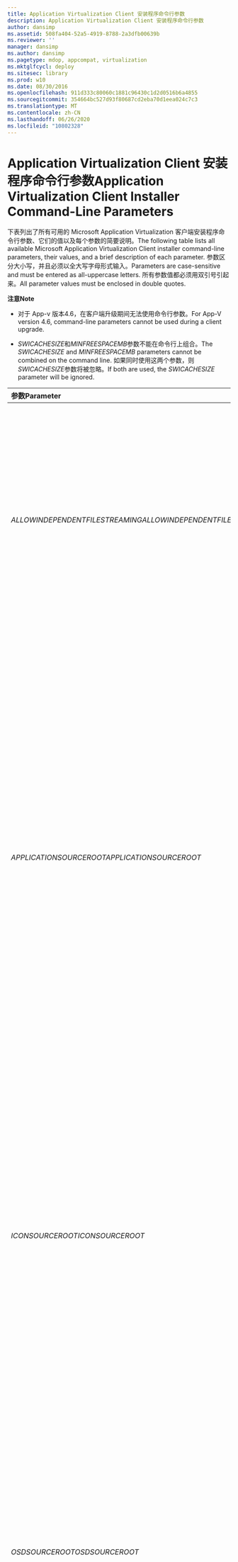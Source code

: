 ```yaml
---
title: Application Virtualization Client 安装程序命令行参数
description: Application Virtualization Client 安装程序命令行参数
author: dansimp
ms.assetid: 508fa404-52a5-4919-8788-2a3dfb00639b
ms.reviewer: ''
manager: dansimp
ms.author: dansimp
ms.pagetype: mdop, appcompat, virtualization
ms.mktglfcycl: deploy
ms.sitesec: library
ms.prod: w10
ms.date: 08/30/2016
ms.openlocfilehash: 911d333c80060c1881c96430c1d2d0516b6a4855
ms.sourcegitcommit: 354664bc527d93f80687cd2eba70d1eea024c7c3
ms.translationtype: MT
ms.contentlocale: zh-CN
ms.lasthandoff: 06/26/2020
ms.locfileid: "10802328"
---
```

# <span data-ttu-id="d3176-103">Application Virtualization Client 安装程序命令行参数</span><span class="sxs-lookup"><span data-stu-id="d3176-103">Application Virtualization Client Installer Command-Line Parameters</span></span>


<span data-ttu-id="d3176-104">下表列出了所有可用的 Microsoft Application Virtualization 客户端安装程序命令行参数、它们的值以及每个参数的简要说明。</span><span class="sxs-lookup"><span data-stu-id="d3176-104">The following table lists all available Microsoft Application Virtualization Client installer command-line parameters, their values, and a brief description of each parameter.</span></span> <span data-ttu-id="d3176-105">参数区分大小写，并且必须以全大写字母形式输入。</span><span class="sxs-lookup"><span data-stu-id="d3176-105">Parameters are case-sensitive and must be entered as all-uppercase letters.</span></span> <span data-ttu-id="d3176-106">所有参数值都必须用双引号引起来。</span><span class="sxs-lookup"><span data-stu-id="d3176-106">All parameter values must be enclosed in double quotes.</span></span>

**<span data-ttu-id="d3176-107">注意</span><span class="sxs-lookup"><span data-stu-id="d3176-107">Note</span></span>**  
-   <span data-ttu-id="d3176-108">对于 App-v 版本4.6，在客户端升级期间无法使用命令行参数。</span><span class="sxs-lookup"><span data-stu-id="d3176-108">For App-V version 4.6, command-line parameters cannot be used during a client upgrade.</span></span>

-   <span data-ttu-id="d3176-109">*SWICACHESIZE*和*MINFREESPACEMB*参数不能在命令行上组合。</span><span class="sxs-lookup"><span data-stu-id="d3176-109">The *SWICACHESIZE* and *MINFREESPACEMB* parameters cannot be combined on the command line.</span></span> <span data-ttu-id="d3176-110">如果同时使用这两个参数，则*SWICACHESIZE*参数将被忽略。</span><span class="sxs-lookup"><span data-stu-id="d3176-110">If both are used, the *SWICACHESIZE* parameter will be ignored.</span></span>



<table>
<colgroup>
<col width="33%" />
<col width="33%" />
<col width="33%" />
</colgroup>
<thead>
<tr class="header">
<th align="left"><span data-ttu-id="d3176-111">参数</span><span class="sxs-lookup"><span data-stu-id="d3176-111">Parameter</span></span></th>
<th align="left"><span data-ttu-id="d3176-112">值</span><span class="sxs-lookup"><span data-stu-id="d3176-112">Values</span></span></th>
<th align="left"><span data-ttu-id="d3176-113">描述</span><span class="sxs-lookup"><span data-stu-id="d3176-113">Description</span></span></th>
</tr>
</thead>
<tbody>
<tr class="odd">
<td align="left"><p><em><span data-ttu-id="d3176-114">ALLOWINDEPENDENTFILESTREAMING</span><span class="sxs-lookup"><span data-stu-id="d3176-114">ALLOWINDEPENDENTFILESTREAMING</span></span></em></p></td>
<td align="left"><p><span data-ttu-id="d3176-115">TRUE</span><span class="sxs-lookup"><span data-stu-id="d3176-115">TRUE</span></span></p>
<p><span data-ttu-id="d3176-116">FALSE</span><span class="sxs-lookup"><span data-stu-id="d3176-116">FALSE</span></span></p></td>
<td align="left"><p><span data-ttu-id="d3176-117">指示是否将启用来自文件的流，无论客户端是否已配置了 <em> APPLICATIONSOURCEROOT </em> 参数。</span><span class="sxs-lookup"><span data-stu-id="d3176-117">Indicates whether streaming from file will be enabled regardless of how the client has been configured with the <em>APPLICATIONSOURCEROOT</em> parameter.</span></span> <span data-ttu-id="d3176-118">如果设置为 FALSE，则传输将不会启用来自文件的流处理，即使 OSD HREF 或 <em> APPLICATIONSOURCEROOT </em> 参数包含文件路径也是如此。</span><span class="sxs-lookup"><span data-stu-id="d3176-118">If set to FALSE, the transport will not enable streaming from files even if the OSD HREF or the <em>APPLICATIONSOURCEROOT</em> parameter contains a file path.</span></span></p>
<p><span data-ttu-id="d3176-119">可能值：</span><span class="sxs-lookup"><span data-stu-id="d3176-119">Possible values:</span></span></p>
<ul>
<li><p><span data-ttu-id="d3176-120">TRUE —手动部署的应用程序可能从磁盘加载。</span><span class="sxs-lookup"><span data-stu-id="d3176-120">TRUE—Manually deployed application may be loaded from disk.</span></span></p></li>
<li><p><span data-ttu-id="d3176-121">FALSE-所有应用程序都必须来自源流式服务器。</span><span class="sxs-lookup"><span data-stu-id="d3176-121">FALSE—All applications must come from source streaming server.</span></span></p></li>
</ul></td>
</tr>
<tr class="even">
<td align="left"><p><em><span data-ttu-id="d3176-122">APPLICATIONSOURCEROOT</span><span class="sxs-lookup"><span data-stu-id="d3176-122">APPLICATIONSOURCEROOT</span></span></em></p></td>
<td align="left"><p><span data-ttu-id="d3176-123">RTSP:// <em> URL </em> （用于动态包传递）</span><span class="sxs-lookup"><span data-stu-id="d3176-123">RTSP:// <em>URL</em> (for dynamic package delivery)</span></span></p>
<p><span data-ttu-id="d3176-124">File:// <em> URL </em> 或 <em> UNC </em> （用于从文件包传递进行加载）</span><span class="sxs-lookup"><span data-stu-id="d3176-124">File:// <em>URL</em> or <em>UNC</em> (for load from file package delivery)</span></span></p></td>
<td align="left"><p><span data-ttu-id="d3176-125">若要启用管理员或电子软件分发系统以确保在符合拓扑管理方案的情况下执行应用程序加载，允许覆盖应用程序 HREF 元素（源位置）的 OSD 基本代码。</span><span class="sxs-lookup"><span data-stu-id="d3176-125">To enable an administrator or an electronic software distribution system to ensure that application loading is performed in compliance with the topology management scheme, allows an override of the OSD CODEBASE for the application HREF element (the source location).</span></span> <span data-ttu-id="d3176-126">如果值为 "" （默认值），则使用现有的 OSD 文件设置。</span><span class="sxs-lookup"><span data-stu-id="d3176-126">If the value is “”, which is the default value, the existing OSD file settings are used.</span></span></p>
<p><span data-ttu-id="d3176-127">URL 有多个部分：</span><span class="sxs-lookup"><span data-stu-id="d3176-127">A URL has several parts:</span></span></p>
<p><span data-ttu-id="d3176-128">&lt;协议 &gt; // &lt; 服务器 &gt; ： &lt; 端口 &gt; / &lt; 路径 &gt; / &lt; ？查询 &gt; &lt; #fragment&gt;</span><span class="sxs-lookup"><span data-stu-id="d3176-128">&lt;protocol&gt;://&lt;server&gt;:&lt;port&gt;/&lt;path&gt;/&lt;?query&gt;&lt;#fragment&gt;</span></span></p>
<p><span data-ttu-id="d3176-129">UNC 路径有三个部分：</span><span class="sxs-lookup"><span data-stu-id="d3176-129">A UNC path has three parts:</span></span></p>
<p><span data-ttu-id="d3176-130">&amp;lt; computername &gt; &amp; lt; 共享文件夹 &gt; &amp; lt; 资源&gt;</span><span class="sxs-lookup"><span data-stu-id="d3176-130">&amp;lt;computername&gt;&amp;lt;share folder&gt;&amp;lt;resource&gt;</span></span></p>
<p><span data-ttu-id="d3176-131">如果 <em> </em> 在客户端上指定了 APPLICATIONSOURCEROOT 参数，则客户端将从 OSD 文件将 URL 或 UNC 路径中断到其构成部分，并将 osd 分区替换为相应的 <em> APPLICATIONSOURCEROOT </em> 部分。</span><span class="sxs-lookup"><span data-stu-id="d3176-131">If the <em>APPLICATIONSOURCEROOT</em> parameter is specified on a client, the client will break the URL or UNC path from an OSD file into its constituent parts and replace the OSD sections with the corresponding <em>APPLICATIONSOURCEROOT</em> sections.</span></span></p>
<div class="alert">
<strong><span data-ttu-id="d3176-132">重要提示</span><span class="sxs-lookup"><span data-stu-id="d3176-132">Important</span></span></strong><br/><p><span data-ttu-id="d3176-133">在将 file://与 UNC 路径配合使用时，请确保使用正确的格式。</span><span class="sxs-lookup"><span data-stu-id="d3176-133">Be sure to use the correct format when using file:// with a UNC path.</span></span> <span data-ttu-id="d3176-134">正确的格式为 file:// &amp; lt; server &gt; &amp; lt; share &gt; 。</span><span class="sxs-lookup"><span data-stu-id="d3176-134">The correct format is file://&amp;lt;server&gt;&amp;lt;share&gt;.</span></span></p>
</div>
<div>

</div></td>
</tr>
<tr class="odd">
<td align="left"><p><em><span data-ttu-id="d3176-135">ICONSOURCEROOT</span><span class="sxs-lookup"><span data-stu-id="d3176-135">ICONSOURCEROOT</span></span></em></p></td>
<td align="left"><p><em><span data-ttu-id="d3176-136">UNC</span><span class="sxs-lookup"><span data-stu-id="d3176-136">UNC</span></span></em></p>
<p><span data-ttu-id="d3176-137">HTTP:// <em> url </em> 或 HTTPS:// <em> url</span><span class="sxs-lookup"><span data-stu-id="d3176-137">HTTP://<em>URL</em> or HTTPS://<em>URL</span></span></em></p></td>
<td align="left"><p><span data-ttu-id="d3176-138">允许管理员为发布期间的序列化应用程序包指定图标检索的源位置。</span><span class="sxs-lookup"><span data-stu-id="d3176-138">Enables an administrator to specify a source location for icon retrieval for a sequenced application package during publication.</span></span> <span data-ttu-id="d3176-139">图标源根目录支持 UNC 路径和 Url （HTTP 或 HTTPS）。</span><span class="sxs-lookup"><span data-stu-id="d3176-139">Icon source roots support UNC paths and URLs (HTTP or HTTPS).</span></span> <span data-ttu-id="d3176-140">如果值为 "" （默认值），则使用现有的 OSD 文件设置。</span><span class="sxs-lookup"><span data-stu-id="d3176-140">If the value is “”, which is the default value, the existing OSD file settings are used.</span></span></p>
<p><span data-ttu-id="d3176-141">URL 有多个部分：</span><span class="sxs-lookup"><span data-stu-id="d3176-141">A URL has several parts:</span></span></p>
<p><span data-ttu-id="d3176-142">&lt;协议 &gt; // &lt; 服务器 &gt; ： &lt; 端口 &gt; / &lt; 路径 &gt; / &lt; ？查询 &gt; &lt; #fragment&gt;</span><span class="sxs-lookup"><span data-stu-id="d3176-142">&lt;protocol&gt;://&lt;server&gt;:&lt;port&gt;/&lt;path&gt;/&lt;?query&gt;&lt;#fragment&gt;</span></span></p>
<p><span data-ttu-id="d3176-143">UNC 路径有三个部分：</span><span class="sxs-lookup"><span data-stu-id="d3176-143">A UNC path has three parts:</span></span></p>
<p><span data-ttu-id="d3176-144">&amp;lt; computername &gt; &amp; lt; 共享文件夹 &gt; &amp; lt; 资源&gt;</span><span class="sxs-lookup"><span data-stu-id="d3176-144">&amp;lt;computername&gt;&amp;lt;share folder&gt;&amp;lt;resource&gt;</span></span></p>
<div class="alert">
<strong><span data-ttu-id="d3176-145">重要提示</span><span class="sxs-lookup"><span data-stu-id="d3176-145">Important</span></span></strong><br/><p><span data-ttu-id="d3176-146">请确保使用 UNC 路径时使用正确的格式。</span><span class="sxs-lookup"><span data-stu-id="d3176-146">Be sure to use the correct format when using a UNC path.</span></span> <span data-ttu-id="d3176-147">可接受的格式为 &amp; lt; 服务器 &gt; &amp; lt; 共享 &gt; 或 &lt; 驱动器号 &gt; ： &amp; lt; 文件夹 &gt; 。</span><span class="sxs-lookup"><span data-stu-id="d3176-147">Acceptable formats are &amp;lt;server&gt;&amp;lt;share&gt; or &lt;drive letter&gt;:&amp;lt;folder&gt;.</span></span></p>
</div>
<div>

</div></td>
</tr>
<tr class="even">
<td align="left"><p><em><span data-ttu-id="d3176-148">OSDSOURCEROOT</span><span class="sxs-lookup"><span data-stu-id="d3176-148">OSDSOURCEROOT</span></span></em></p></td>
<td align="left"><p><em><span data-ttu-id="d3176-149">UNC</span><span class="sxs-lookup"><span data-stu-id="d3176-149">UNC</span></span></em></p>
<p><span data-ttu-id="d3176-150">HTTP:// <em> url </em> 或 HTTPS:// <em> url</span><span class="sxs-lookup"><span data-stu-id="d3176-150">HTTP://<em>URL</em> or HTTPS://<em>URL</span></span></em></p></td>
<td align="left"><p><span data-ttu-id="d3176-151">允许管理员为发布期间的应用程序包指定 OSD 文件检索的源位置。</span><span class="sxs-lookup"><span data-stu-id="d3176-151">Enables an administrator to specify a source location for OSD file retrieval for an application package during publication.</span></span> <span data-ttu-id="d3176-152">OSD 源根目录支持 UNC 路径和 Url （HTTP 或 HTTPS）。</span><span class="sxs-lookup"><span data-stu-id="d3176-152">OSD source roots support UNC paths and URLs (HTTP or HTTPS).</span></span> <span data-ttu-id="d3176-153">如果值为 "" （默认值），则使用现有的 OSD 文件设置。</span><span class="sxs-lookup"><span data-stu-id="d3176-153">If the value is “”, which is the default value, the existing OSD file settings are used.</span></span></p>
<p><span data-ttu-id="d3176-154">URL 有多个部分：</span><span class="sxs-lookup"><span data-stu-id="d3176-154">A URL has several parts:</span></span></p>
<p><span data-ttu-id="d3176-155">&lt;协议 &gt; // &lt; 服务器 &gt; ： &lt; 端口 &gt; / &lt; 路径 &gt; / &lt; ？查询 &gt; &lt; #fragment&gt;</span><span class="sxs-lookup"><span data-stu-id="d3176-155">&lt;protocol&gt;://&lt;server&gt;:&lt;port&gt;/&lt;path&gt;/&lt;?query&gt;&lt;#fragment&gt;</span></span></p>
<p><span data-ttu-id="d3176-156">UNC 路径有三个部分：</span><span class="sxs-lookup"><span data-stu-id="d3176-156">A UNC path has three parts:</span></span></p>
<p><span data-ttu-id="d3176-157">&amp;lt; computername &gt; &amp; lt; 共享文件夹 &gt; &amp; lt; 资源&gt;</span><span class="sxs-lookup"><span data-stu-id="d3176-157">&amp;lt;computername&gt;&amp;lt;share folder&gt;&amp;lt;resource&gt;</span></span></p>
<div class="alert">
<strong><span data-ttu-id="d3176-158">重要提示</span><span class="sxs-lookup"><span data-stu-id="d3176-158">Important</span></span></strong><br/><p><span data-ttu-id="d3176-159">请确保使用 UNC 路径时使用正确的格式。</span><span class="sxs-lookup"><span data-stu-id="d3176-159">Be sure to use the correct format when using a UNC path.</span></span> <span data-ttu-id="d3176-160">可接受的格式为 &amp; lt; 服务器 &gt; &amp; lt; 共享 &gt; 或 &lt; 驱动器号 &gt; ： &amp; lt; 文件夹 &gt; 。</span><span class="sxs-lookup"><span data-stu-id="d3176-160">Acceptable formats are &amp;lt;server&gt;&amp;lt;share&gt; or &lt;drive letter&gt;:&amp;lt;folder&gt;.</span></span></p>
</div>
<div>

</div></td>
</tr>
<tr class="odd">
<td align="left"><p><em><span data-ttu-id="d3176-161">AUTOLOADONLOGIN</span><span class="sxs-lookup"><span data-stu-id="d3176-161">AUTOLOADONLOGIN</span></span></em></p>
<p><em><span data-ttu-id="d3176-162">AUTOLOADONLAUNCH</span><span class="sxs-lookup"><span data-stu-id="d3176-162">AUTOLOADONLAUNCH</span></span></em></p>
<p><em><span data-ttu-id="d3176-163">AUTOLOADONREFRESH</span><span class="sxs-lookup"><span data-stu-id="d3176-163">AUTOLOADONREFRESH</span></span></em></p></td>
<td align="left"><p><span data-ttu-id="d3176-164">[0 | 1]</span><span class="sxs-lookup"><span data-stu-id="d3176-164">[0|1]</span></span></p></td>
<td align="left"><p><span data-ttu-id="d3176-165">定义启动应用程序自动加载的事件的 AutoLoad 触发器。</span><span class="sxs-lookup"><span data-stu-id="d3176-165">The AutoLoad triggers that define the events that initiate auto-loading of applications.</span></span> <span data-ttu-id="d3176-166">AutoLoad 隐式使用后台流，使应用程序能够完全加载到缓存中。</span><span class="sxs-lookup"><span data-stu-id="d3176-166">AutoLoad implicitly uses background streaming to enable the application to be fully loaded into cache.</span></span></p>
<p><span data-ttu-id="d3176-167">主功能块将尽快加载。</span><span class="sxs-lookup"><span data-stu-id="d3176-167">The primary feature block will be loaded as quickly as possible.</span></span> <span data-ttu-id="d3176-168">将在后台加载剩余功能块以启用前台操作，例如用户与应用程序交互，以获得优先级并提供最佳性能。</span><span class="sxs-lookup"><span data-stu-id="d3176-168">Remaining feature blocks will be loaded in the background to enable foreground operations, such as user interaction with applications, to take priority and provide optimal performance.</span></span></p>
<div class="alert">
<strong><span data-ttu-id="d3176-169">注意</span><span class="sxs-lookup"><span data-stu-id="d3176-169">Note</span></span></strong><br/><p><span data-ttu-id="d3176-170"><em>AUTOLOADTARGET </em> 参数确定自动加载的应用程序。</span><span class="sxs-lookup"><span data-stu-id="d3176-170">The <em>AUTOLOADTARGET</em> parameter determines which applications are auto-loaded.</span></span> <span data-ttu-id="d3176-171">默认情况下，已使用的程序包将自动加载，除非 <em> </em> 已设置 AUTOLOADTARGET。</span><span class="sxs-lookup"><span data-stu-id="d3176-171">By default, packages that have been used are auto-loaded unless <em>AUTOLOADTARGET</em> is set.</span></span></p>
</div>
<div>

</div>
<p><span data-ttu-id="d3176-172">每个参数都影响加载行为，如下所示：</span><span class="sxs-lookup"><span data-stu-id="d3176-172">Each parameter affects loading behavior as follows:</span></span></p>
<ul>
<li><p><em><span data-ttu-id="d3176-173">AUTOLOADONLOGIN </em> -用户登录时开始加载。</span><span class="sxs-lookup"><span data-stu-id="d3176-173">AUTOLOADONLOGIN</em>—Loading starts when the user logs in.</span></span></p></li>
<li><p><em><span data-ttu-id="d3176-174">AUTOLOADONLAUNCH </em> -用户启动应用程序时开始加载。</span><span class="sxs-lookup"><span data-stu-id="d3176-174">AUTOLOADONLAUNCH</em>—Loading starts when the user starts an application.</span></span></p></li>
<li><p><em><span data-ttu-id="d3176-175">AUTOLOADONREFRESH </em> -在进行发布刷新时开始加载。</span><span class="sxs-lookup"><span data-stu-id="d3176-175">AUTOLOADONREFRESH</em>—Loading starts when a publishing refresh occurs.</span></span></p></li>
</ul>
<p><span data-ttu-id="d3176-176">这三个值可以组合。</span><span class="sxs-lookup"><span data-stu-id="d3176-176">The three values can be combined.</span></span> <span data-ttu-id="d3176-177">在以下示例中，在用户登录时和发布刷新发生时均启用 AutoLoad 触发器：</span><span class="sxs-lookup"><span data-stu-id="d3176-177">In the following example, AutoLoad triggers are enabled both at user login and when publishing refresh occurs:</span></span></p>
<p><em><span data-ttu-id="d3176-178">AUTOLOADONLOGIN AUTOLOADONREFRESH</span><span class="sxs-lookup"><span data-stu-id="d3176-178">AUTOLOADONLOGIN AUTOLOADONREFRESH</span></span></em></p>
<div class="alert">
<strong><span data-ttu-id="d3176-179">注意</span><span class="sxs-lookup"><span data-stu-id="d3176-179">Note</span></span></strong><br/><p><span data-ttu-id="d3176-180">如果在首次安装时使用这些值配置客户端，则在下次用户注销并重新登录之前，不会触发 Autoload。</span><span class="sxs-lookup"><span data-stu-id="d3176-180">If the client is configured with these values at first install, Autoload will not be triggered until the next time the user logs off and logs back on.</span></span></p>
</div>
<div>

</div></td>
</tr>
<tr class="even">
<td align="left"><p><em><span data-ttu-id="d3176-181">AUTOLOADTARGET</span><span class="sxs-lookup"><span data-stu-id="d3176-181">AUTOLOADTARGET</span></span></em></p></td>
<td align="left"><p><span data-ttu-id="d3176-182">尚</span><span class="sxs-lookup"><span data-stu-id="d3176-182">NONE</span></span></p>
<p><span data-ttu-id="d3176-183">所有</span><span class="sxs-lookup"><span data-stu-id="d3176-183">ALL</span></span></p>
<p><span data-ttu-id="d3176-184">PREVUSED</span><span class="sxs-lookup"><span data-stu-id="d3176-184">PREVUSED</span></span></p></td>
<td align="left"><p><span data-ttu-id="d3176-185">指示在任何给定的 AutoLoad 触发器出现时将自动加载的内容。</span><span class="sxs-lookup"><span data-stu-id="d3176-185">Indicates what will be auto-loaded when any given AutoLoad triggers occur.</span></span></p>
<p><span data-ttu-id="d3176-186">可能值：</span><span class="sxs-lookup"><span data-stu-id="d3176-186">Possible values:</span></span></p>
<ul>
<li><p><span data-ttu-id="d3176-187">无-不自动加载，无论可能设置哪些触发器。</span><span class="sxs-lookup"><span data-stu-id="d3176-187">NONE—No auto-loading, regardless of what triggers might be set.</span></span></p></li>
<li><p><span data-ttu-id="d3176-188">所有-如果启用了任何 AutoLoad 触发器，则会自动加载所有程序包，无论它们是否已启动。</span><span class="sxs-lookup"><span data-stu-id="d3176-188">ALL—If any AutoLoad trigger is enabled, all packages are automatically loaded, whether or not they have ever been launched.</span></span></p>
<div class="alert">
<strong><span data-ttu-id="d3176-189">注意</span><span class="sxs-lookup"><span data-stu-id="d3176-189">Note</span></span></strong><br/><p><span data-ttu-id="d3176-190">通过使用 SFTMIME <strong> 添加程序包 </strong> 和 <strong> 配置程序包命令，为单个程序包配置此设置 </strong> 。</span><span class="sxs-lookup"><span data-stu-id="d3176-190">This setting is configured for individual packages by using the SFTMIME <strong>ADD PACKAGE</strong> and <strong>CONFIGURE PACKAGE</strong> commands.</span></span> <span data-ttu-id="d3176-191">有关这些命令的详细信息，请参阅 <a href="sftmime--command-reference.md" data-raw-source="[SFTMIME Command Reference](sftmime--command-reference.md)"> SFTMIME 命令参考 </a> 。</span><span class="sxs-lookup"><span data-stu-id="d3176-191">For more information about these commands, see <a href="sftmime--command-reference.md" data-raw-source="[SFTMIME Command Reference](sftmime--command-reference.md)">SFTMIME Command Reference</a>.</span></span></p>
</div>
<div>

</div></li>
<li><p><span data-ttu-id="d3176-192">PREVUSED-如果启用了任何 AutoLoad 触发器，则仅加载以前使用过程序包中至少一个应用程序（即启动或 precached）的程序包。</span><span class="sxs-lookup"><span data-stu-id="d3176-192">PREVUSED—If any AutoLoad trigger is enabled, load only the packages where at least one application in the package has been previously used (that is, launched or precached).</span></span></p></li>
</ul>
<div class="alert">
<strong><span data-ttu-id="d3176-193">注意</span><span class="sxs-lookup"><span data-stu-id="d3176-193">Note</span></span></strong><br/><p><span data-ttu-id="d3176-194">当安装 app-v 客户端以使用只读缓存（例如，作为 VDI 服务器实现）时，必须将 <em> AUTOLOADTARGET </em> 参数设置为 NONE，以防止客户端尝试更新只读缓存中的应用程序。</span><span class="sxs-lookup"><span data-stu-id="d3176-194">When you install the App-V client to use a read-only cache, (for example, as a VDI server implementation), you must set the <em>AUTOLOADTARGET</em> parameter to NONE to prevent the client from trying to update applications in the read-only cache.</span></span></p>
</div>
<div>

</div></td>
</tr>
<tr class="odd">
<td align="left"><p><em><span data-ttu-id="d3176-195">DOTIMEOUTMINUTES</span><span class="sxs-lookup"><span data-stu-id="d3176-195">DOTIMEOUTMINUTES</span></span></em></p></td>
<td align="left"><p><span data-ttu-id="d3176-196">29600（默认值）</span><span class="sxs-lookup"><span data-stu-id="d3176-196">29600 (default)</span></span></p>
<p><span data-ttu-id="d3176-197">1–1439998560分钟数（范围）</span><span class="sxs-lookup"><span data-stu-id="d3176-197">1–1439998560 minutes (range)</span></span></p></td>
<td align="left"><p><span data-ttu-id="d3176-198">指示在断开连接的操作中可以使用的应用程序的分钟数。</span><span class="sxs-lookup"><span data-stu-id="d3176-198">Indicates how many minutes an application may be used in disconnected operation.</span></span></p></td>
</tr>
<tr class="even">
<td align="left"><p><em><span data-ttu-id="d3176-199">INSTALLDIR</span><span class="sxs-lookup"><span data-stu-id="d3176-199">INSTALLDIR</span></span></em></p></td>
<td align="left"><p><span data-ttu-id="d3176-200">&lt;路径名&gt;</span><span class="sxs-lookup"><span data-stu-id="d3176-200">&lt;pathname&gt;</span></span></p></td>
<td align="left"><p><span data-ttu-id="d3176-201">指定 App-v 客户端的安装目录。</span><span class="sxs-lookup"><span data-stu-id="d3176-201">Specifies the installation directory of the App-V Client.</span></span></p>
<p><span data-ttu-id="d3176-202">示例： INSTALLDIR = &quot; C:\Program Files\Microsoft Application Virtualization 客户端&quot;</span><span class="sxs-lookup"><span data-stu-id="d3176-202">Example: INSTALLDIR=&quot;C:\Program Files\Microsoft Application Virtualization Client&quot;</span></span></p></td>
</tr>
<tr class="odd">
<td align="left"><p><em><span data-ttu-id="d3176-203">OPTIN</span><span class="sxs-lookup"><span data-stu-id="d3176-203">OPTIN</span></span></em></p></td>
<td align="left"><p><span data-ttu-id="d3176-204">真实</span><span class="sxs-lookup"><span data-stu-id="d3176-204">“TRUE”</span></span></p>
<p><span data-ttu-id="d3176-205">“”</span><span class="sxs-lookup"><span data-stu-id="d3176-205">“”</span></span></p></td>
<td align="left"><p><span data-ttu-id="d3176-206">Microsoft Application Virtualization 客户端组件将可通过 Microsoft 更新进行升级，可供公众使用更新。</span><span class="sxs-lookup"><span data-stu-id="d3176-206">Microsoft Application Virtualization Client components will be upgradable through Microsoft Update when updates are made available to the general public.</span></span> <span data-ttu-id="d3176-207">在 Windows 操作系统上安装的 Microsoft Update 代理要求用户明确选择使用该服务。</span><span class="sxs-lookup"><span data-stu-id="d3176-207">The Microsoft Update Agent installed on Windows operating systems requires a user to explicitly opt-in to use the service.</span></span> <span data-ttu-id="d3176-208">对于设备上的所有应用程序，此选择性加入只需一次。</span><span class="sxs-lookup"><span data-stu-id="d3176-208">This opt-in is required only one time for all applications on the device.</span></span> <span data-ttu-id="d3176-209">如果你已选择加入 Microsoft 更新，则设备上的 Microsoft Application Virtualization 组件将自动利用该服务。</span><span class="sxs-lookup"><span data-stu-id="d3176-209">If you have already opted into Microsoft Update, the Microsoft Application Virtualization components on the device will automatically take advantage of the service.</span></span></p>
<p><span data-ttu-id="d3176-210">对于命令行安装，默认情况下使用 "Microsoft Update" 默认选择退出（除非以前的应用程序已启用要选择加入的设备），因为需要手动选择 "Microsoft Update"。</span><span class="sxs-lookup"><span data-stu-id="d3176-210">For command-line installation, use of Microsoft Update is by default opt-out (unless a previous application already enabled the device to be opted in) due to the requirement for manually opting into Microsoft Update.</span></span> <span data-ttu-id="d3176-211">因此，在命令行安装中，选择 "加入" 必须是显式的。</span><span class="sxs-lookup"><span data-stu-id="d3176-211">Therefore, opting in must be explicit for command-line installations.</span></span> <span data-ttu-id="d3176-212">将命令行参数 OPTIN 设置 <em> </em> 为 TRUE 会强制设置 Microsoft 更新选择加入。</span><span class="sxs-lookup"><span data-stu-id="d3176-212">Setting the command-line parameter <em>OPTIN</em> to TRUE forces the Microsoft Update opt-in to be set.</span></span></p></td>
</tr>
<tr class="even">
<td align="left"><p><em><span data-ttu-id="d3176-213">REQUIREAUTHORIZATIONIFCACHED</span><span class="sxs-lookup"><span data-stu-id="d3176-213">REQUIREAUTHORIZATIONIFCACHED</span></span></em></p></td>
<td align="left"><p><span data-ttu-id="d3176-214">TRUE</span><span class="sxs-lookup"><span data-stu-id="d3176-214">TRUE</span></span></p>
<p><span data-ttu-id="d3176-215">FALSE</span><span class="sxs-lookup"><span data-stu-id="d3176-215">FALSE</span></span></p></td>
<td align="left"><p><span data-ttu-id="d3176-216">指示是否始终需要授权，无论是否需要授权应用程序是否已在缓存中。</span><span class="sxs-lookup"><span data-stu-id="d3176-216">Indicates whether authorization is always required, whether or not an application is already in cache.</span></span></p>
<p><span data-ttu-id="d3176-217">可能值：</span><span class="sxs-lookup"><span data-stu-id="d3176-217">Possible values:</span></span></p>
<ul>
<li><p><span data-ttu-id="d3176-218">TRUE-应用程序始终必须在启动时获得授权。</span><span class="sxs-lookup"><span data-stu-id="d3176-218">TRUE—Application always must be authorized at startup.</span></span> <span data-ttu-id="d3176-219">对于 RTSP 流处理应用程序，将向服务器发送用户授权令牌以进行授权。</span><span class="sxs-lookup"><span data-stu-id="d3176-219">For RTSP streamed applications, the user authorization token is sent to the server for authorization.</span></span> <span data-ttu-id="d3176-220">对于基于文件的应用程序，文件 Acl 决定用户是否可以访问应用程序。</span><span class="sxs-lookup"><span data-stu-id="d3176-220">For file-based applications, file ACLs dictate whether a user may access the application.</span></span></p></li>
<li><p><span data-ttu-id="d3176-221">FALSE —始终尝试连接到服务器。</span><span class="sxs-lookup"><span data-stu-id="d3176-221">FALSE—Always try to connect to the server.</span></span> <span data-ttu-id="d3176-222">如果无法建立与服务器的连接，客户端仍允许用户启动以前加载到缓存中的应用程序。</span><span class="sxs-lookup"><span data-stu-id="d3176-222">If a connection to the server cannot be established, the client still allows the user to launch an application that has previously been loaded into cache.</span></span></p></li>
</ul></td>
</tr>
<tr class="odd">
<td align="left"><p><em><span data-ttu-id="d3176-223">SWICACHESIZE</span><span class="sxs-lookup"><span data-stu-id="d3176-223">SWICACHESIZE</span></span></em></p></td>
<td align="left"><p><span data-ttu-id="d3176-224">缓存大小（以 MB 为单位）</span><span class="sxs-lookup"><span data-stu-id="d3176-224">Cache size in MB</span></span></p></td>
<td align="left"><p><span data-ttu-id="d3176-225">指定客户端缓存的大小（以 mb 为单位）。</span><span class="sxs-lookup"><span data-stu-id="d3176-225">Specifies the size in megabytes of the client cache.</span></span> <span data-ttu-id="d3176-226">默认大小为 4096 MB，最大大小为 1048576 MB （1 TB）。</span><span class="sxs-lookup"><span data-stu-id="d3176-226">The default size is 4096 MB, and the maximum size is 1,048,576 MB (1 TB).</span></span> <span data-ttu-id="d3176-227">系统会在安装时检查可用空间，但不保留空间。</span><span class="sxs-lookup"><span data-stu-id="d3176-227">The system checks for the available space at installation time, but the space is not reserved.</span></span></p>
<p><span data-ttu-id="d3176-228">示例： <strong> SWICACHESIZE = &quot; 1024&quot;</span><span class="sxs-lookup"><span data-stu-id="d3176-228">Example: <strong>SWICACHESIZE=&quot;1024&quot;</span></span></strong></p></td>
</tr>
<tr class="even">
<td align="left"><p><em><span data-ttu-id="d3176-229">SWIPUBSVRDISPLAY</span><span class="sxs-lookup"><span data-stu-id="d3176-229">SWIPUBSVRDISPLAY</span></span></em></p></td>
<td align="left"><p><span data-ttu-id="d3176-230">显示名称</span><span class="sxs-lookup"><span data-stu-id="d3176-230">Display name</span></span></p></td>
<td align="left"><p><span data-ttu-id="d3176-231">指定发布服务器的显示名称;<em>使用 SWIPUBSVRHOST 时需要 </em> 。</span><span class="sxs-lookup"><span data-stu-id="d3176-231">Specifies the displayed name of the publishing server; required when <em>SWIPUBSVRHOST</em> is used.</span></span></p>
<p><span data-ttu-id="d3176-232">示例： <strong> SWIPUBSVRDISPLAY = &quot; 生产环境&quot;</span><span class="sxs-lookup"><span data-stu-id="d3176-232">Example: <strong>SWIPUBSVRDISPLAY=&quot;PRODUCTION ENVIRONMENT&quot;</span></span></strong></p></td>
</tr>
<tr class="odd">
<td align="left"><p><em><span data-ttu-id="d3176-233">SWIPUBSVRTYPE</span><span class="sxs-lookup"><span data-stu-id="d3176-233">SWIPUBSVRTYPE</span></span></em></p></td>
<td align="left"><p><span data-ttu-id="d3176-234">[HTTP |RTSP</span><span class="sxs-lookup"><span data-stu-id="d3176-234">[HTTP|RTSP]</span></span></p></td>
<td align="left"><p><span data-ttu-id="d3176-235">指定发布服务器类型。</span><span class="sxs-lookup"><span data-stu-id="d3176-235">Specifies the publishing server type.</span></span> <span data-ttu-id="d3176-236">默认服务器类型是 Application Virtualization 服务器。</span><span class="sxs-lookup"><span data-stu-id="d3176-236">The default server type is Application Virtualization Server.</span></span> <span data-ttu-id="d3176-237"><strong>/Secure </strong> 开关不区分大小写。</span><span class="sxs-lookup"><span data-stu-id="d3176-237">The <strong>/secure</strong> switch is not case sensitive.</span></span></p>
<ul>
<li><p><span data-ttu-id="d3176-238">HTTP-标准 HTTP 服务器</span><span class="sxs-lookup"><span data-stu-id="d3176-238">HTTP—Standard HTTP Server</span></span></p></li>
<li><p><span data-ttu-id="d3176-239">HTTP <strong> /secure </strong> -增强的安全 HTTP 服务器</span><span class="sxs-lookup"><span data-stu-id="d3176-239">HTTP <strong>/secure</strong>—Enhanced Security HTTP Server</span></span></p></li>
<li><p><span data-ttu-id="d3176-240">RTSP-应用程序虚拟化服务器</span><span class="sxs-lookup"><span data-stu-id="d3176-240">RTSP—Application Virtualization Server</span></span></p></li>
<li><p><span data-ttu-id="d3176-241">RTSP <strong> /secure </strong> -增强的安全应用程序虚拟化服务器</span><span class="sxs-lookup"><span data-stu-id="d3176-241">RTSP <strong>/secure</strong>—Enhanced Security Application Virtualization Server</span></span></p></li>
</ul>
<p><span data-ttu-id="d3176-242">示例： <strong> SWIPUBSVRTYPE = &quot; HTTP/secure&quot;</span><span class="sxs-lookup"><span data-stu-id="d3176-242">Example: <strong>SWIPUBSVRTYPE=&quot;HTTP /secure&quot;</span></span></strong></p></td>
</tr>
<tr class="even">
<td align="left"><p><em><span data-ttu-id="d3176-243">SWIPUBSVRHOST</span><span class="sxs-lookup"><span data-stu-id="d3176-243">SWIPUBSVRHOST</span></span></em></p></td>
<td align="left"><p><span data-ttu-id="d3176-244">IP 地址 | 主机名</span><span class="sxs-lookup"><span data-stu-id="d3176-244">IP address|host name</span></span></p></td>
<td align="left"><p><span data-ttu-id="d3176-245">指定应用程序虚拟化服务器的 IP 地址或解析为服务器的服务器的主机名&#39;s IP 地址;<em>使用 SWIPUBSVRDISPLAY 时需要 </em> 。</span><span class="sxs-lookup"><span data-stu-id="d3176-245">Specifies either the IP address of the Application Virtualization Server or a host name of the server that resolves into the server&#39;s IP address; required when <em>SWIPUBSVRDISPLAY</em> is used.</span></span></p>
<p><span data-ttu-id="d3176-246">示例： <strong> SWIPUBSVRHOST = &quot; SERVER01&quot;</span><span class="sxs-lookup"><span data-stu-id="d3176-246">Example: <strong>SWIPUBSVRHOST=&quot;SERVER01&quot;</span></span></strong></p></td>
</tr>
<tr class="odd">
<td align="left"><p><em><span data-ttu-id="d3176-247">SWIPUBSVRPORT</span><span class="sxs-lookup"><span data-stu-id="d3176-247">SWIPUBSVRPORT</span></span></em></p></td>
<td align="left"><p><span data-ttu-id="d3176-248">端口号</span><span class="sxs-lookup"><span data-stu-id="d3176-248">Port number</span></span></p></td>
<td align="left"><p><span data-ttu-id="d3176-249">指定此应用程序虚拟化服务器用于侦听来自客户端的请求的逻辑端口（default = 554）。</span><span class="sxs-lookup"><span data-stu-id="d3176-249">Specifies the logical port that is used by this Application Virtualization Server to listen for requests from the client (default = 554).</span></span></p>
<ul>
<li><p><span data-ttu-id="d3176-250">标准 HTTP 服务器-默认 = 80。</span><span class="sxs-lookup"><span data-stu-id="d3176-250">Standard HTTP server—Default = 80.</span></span></p></li>
<li><p><span data-ttu-id="d3176-251">增强的安全 HTTP 服务器-默认 = 443。</span><span class="sxs-lookup"><span data-stu-id="d3176-251">Enhanced Security HTTP Server—Default = 443.</span></span></p></li>
<li><p><span data-ttu-id="d3176-252">应用程序虚拟化服务器-默认 = 554。</span><span class="sxs-lookup"><span data-stu-id="d3176-252">Application Virtualization Server—Default = 554.</span></span></p></li>
<li><p><span data-ttu-id="d3176-253">增强的安全应用程序虚拟化服务器-默认 = 322。</span><span class="sxs-lookup"><span data-stu-id="d3176-253">Enhanced Security Application Virtualization Server—Default = 322.</span></span></p></li>
</ul>
<p><span data-ttu-id="d3176-254">示例： <strong> SWIPUBSVRPORT = &quot; 443&quot;</span><span class="sxs-lookup"><span data-stu-id="d3176-254">Example: <strong>SWIPUBSVRPORT=&quot;443&quot;</span></span></strong></p></td>
</tr>
<tr class="even">
<td align="left"><p><em><span data-ttu-id="d3176-255">SWIPUBSVRPATH</span><span class="sxs-lookup"><span data-stu-id="d3176-255">SWIPUBSVRPATH</span></span></em></p></td>
<td align="left"><p><span data-ttu-id="d3176-256">路径名称</span><span class="sxs-lookup"><span data-stu-id="d3176-256">Path name</span></span></p></td>
<td align="left"><p><span data-ttu-id="d3176-257">指定文件的发布服务器上定义文件类型关联（default =/）的位置;当 <em> SWIPUBSVRTYPE </em> 参数值为 HTTP 时是必需的。</span><span class="sxs-lookup"><span data-stu-id="d3176-257">Specifies the location on the publishing server of the file that defines file type associations (default = /); required when the <em>SWIPUBSVRTYPE</em> parameter value is HTTP.</span></span></p>
<p><span data-ttu-id="d3176-258">示例： <strong> SWIPUBSVRPATH = &quot; /AppVirt/appsntypes.xml&quot;</span><span class="sxs-lookup"><span data-stu-id="d3176-258">Example: <strong>SWIPUBSVRPATH=&quot;/AppVirt/appsntypes.xml&quot;</span></span></strong></p></td>
</tr>
<tr class="odd">
<td align="left"><p><em><span data-ttu-id="d3176-259">SWIPUBSVRREFRESH</span><span class="sxs-lookup"><span data-stu-id="d3176-259">SWIPUBSVRREFRESH</span></span></em></p></td>
<td align="left"><p><span data-ttu-id="d3176-260">[打开 |之外</span><span class="sxs-lookup"><span data-stu-id="d3176-260">[ON|OFF]</span></span></p></td>
<td align="left"><p><span data-ttu-id="d3176-261">指定当用户登录到客户端时，客户端是否自动查询文件类型关联和应用程序的发布服务器（default = ON）。</span><span class="sxs-lookup"><span data-stu-id="d3176-261">Specifies whether the client automatically queries the publishing server for file type associations and applications when a user logs in to the client (default = ON).</span></span></p>
<p><span data-ttu-id="d3176-262">示例： <strong> SWIPUBSVRREFRESH = &quot; off&quot;</span><span class="sxs-lookup"><span data-stu-id="d3176-262">Example: <strong>SWIPUBSVRREFRESH=&quot;off&quot;</span></span></strong></p></td>
</tr>
<tr class="even">
<td align="left"><p><em><span data-ttu-id="d3176-263">SWIGLOBALDATA</span><span class="sxs-lookup"><span data-stu-id="d3176-263">SWIGLOBALDATA</span></span></em></p></td>
<td align="left"><p><span data-ttu-id="d3176-264">全局数据目录</span><span class="sxs-lookup"><span data-stu-id="d3176-264">Global data directory</span></span></p></td>
<td align="left"><p><span data-ttu-id="d3176-265">指定将存储不特定于特定用户的数据的目录（默认值 = C:\Documents 和 Settings\All Users\Documents）。</span><span class="sxs-lookup"><span data-stu-id="d3176-265">Specifies the directory where data will be stored that is not specific to particular users (default = C:\Documents and Settings\All Users\Documents).</span></span></p>
<p><span data-ttu-id="d3176-266">示例： <strong> SWIGLOBALDATA = &quot; D:\Microsoft Application Virtualization Client\Global&quot;</span><span class="sxs-lookup"><span data-stu-id="d3176-266">Example: <strong>SWIGLOBALDATA=&quot;D:\Microsoft Application Virtualization Client\Global&quot;</span></span></strong></p></td>
</tr>
<tr class="odd">
<td align="left"><p><em><span data-ttu-id="d3176-267">SWIUSERDATA</span><span class="sxs-lookup"><span data-stu-id="d3176-267">SWIUSERDATA</span></span></em></p></td>
<td align="left"><p><span data-ttu-id="d3176-268">用户数据目录</span><span class="sxs-lookup"><span data-stu-id="d3176-268">User data directory</span></span></p></td>
<td align="left"><p><span data-ttu-id="d3176-269">指定将存储特定于特定用户的数据的目录（默认值 =% APPDATA%）。</span><span class="sxs-lookup"><span data-stu-id="d3176-269">Specifies the directory where data will be stored that is specific to particular users (default = %APPDATA%).</span></span></p>
<p><span data-ttu-id="d3176-270">示例： <strong> SWIUSERDATA = &quot; H:\Windows\Microsoft Application Virtualization 客户端&quot;</span><span class="sxs-lookup"><span data-stu-id="d3176-270">Example: <strong>SWIUSERDATA=&quot;H:\Windows\Microsoft Application Virtualization Client&quot;</span></span></strong></p></td>
</tr>
<tr class="even">
<td align="left"><p><em><span data-ttu-id="d3176-271">SWIFSDRIVE</span><span class="sxs-lookup"><span data-stu-id="d3176-271">SWIFSDRIVE</span></span></em></p></td>
<td align="left"><p><span data-ttu-id="d3176-272">首选驱动器号</span><span class="sxs-lookup"><span data-stu-id="d3176-272">Preferred drive letter</span></span></p></td>
<td align="left"><p><span data-ttu-id="d3176-273">对应于为虚拟驱动器选择的驱动器号。</span><span class="sxs-lookup"><span data-stu-id="d3176-273">Corresponds to the drive letter that you selected for the virtual drive.</span></span></p>
<p><span data-ttu-id="d3176-274">示例： <strong> SWIFSDRIVE = &quot; S&quot;</span><span class="sxs-lookup"><span data-stu-id="d3176-274">Example: <strong>SWIFSDRIVE=&quot;S&quot;</span></span></strong></p></td>
</tr>
<tr class="odd">
<td align="left"><p><em><span data-ttu-id="d3176-275">SYSTEMEVENTLOGLEVEL</span><span class="sxs-lookup"><span data-stu-id="d3176-275">SYSTEMEVENTLOGLEVEL</span></span></em></p></td>
<td align="left"><p><span data-ttu-id="d3176-276">0–4</span><span class="sxs-lookup"><span data-stu-id="d3176-276">0–4</span></span></p></td>
<td align="left"><p><span data-ttu-id="d3176-277">指示日志消息写入 NT 事件日志的日志记录级别。</span><span class="sxs-lookup"><span data-stu-id="d3176-277">Indicates the logging level at which log messages are written to the NT event Log.</span></span> <span data-ttu-id="d3176-278">该值指示所记录内容的阈值，即记录的所有内容都等于或小于该值。</span><span class="sxs-lookup"><span data-stu-id="d3176-278">The value indicates a threshold of what is logged—that is, everything equal to or less than that value is logged.</span></span> <span data-ttu-id="d3176-279">例如，值0x3 （警告）表示记录警告（0x3）、错误（0x2）和严重错误（0x1）。</span><span class="sxs-lookup"><span data-stu-id="d3176-279">For example, a value of 0x3 (Warning) indicates that Warnings (0x3), Errors (0x2), and Critical Errors (0x1) are logged.</span></span></p>
<p><span data-ttu-id="d3176-280">可能值：</span><span class="sxs-lookup"><span data-stu-id="d3176-280">Possible values:</span></span></p>
<ul>
<li><p><span data-ttu-id="d3176-281">0 = = 无</span><span class="sxs-lookup"><span data-stu-id="d3176-281">0 == None</span></span></p></li>
<li><p><span data-ttu-id="d3176-282">1 = = 严重</span><span class="sxs-lookup"><span data-stu-id="d3176-282">1 == Critical</span></span></p></li>
<li><p><span data-ttu-id="d3176-283">2 = = 错误</span><span class="sxs-lookup"><span data-stu-id="d3176-283">2 == Error</span></span></p></li>
<li><p><span data-ttu-id="d3176-284">3 = = 警告</span><span class="sxs-lookup"><span data-stu-id="d3176-284">3 == Warning</span></span></p></li>
<li><p><span data-ttu-id="d3176-285">4 = = 信息</span><span class="sxs-lookup"><span data-stu-id="d3176-285">4 == Information</span></span></p></li>
</ul></td>
</tr>
<tr class="even">
<td align="left"><p><em><span data-ttu-id="d3176-286">MINFREESPACEMB</span><span class="sxs-lookup"><span data-stu-id="d3176-286">MINFREESPACEMB</span></span></em></p></td>
<td align="left"><p><span data-ttu-id="d3176-287">以 MB 为单位</span><span class="sxs-lookup"><span data-stu-id="d3176-287">In MB</span></span></p></td>
<td align="left"><p><span data-ttu-id="d3176-288">指定主机上必须提供的可用空间量（以兆字节为单位），才能增加缓存大小。</span><span class="sxs-lookup"><span data-stu-id="d3176-288">Specifies the amount of free space (in megabytes) that must be available on the host before the cache size can increase.</span></span> <span data-ttu-id="d3176-289">以下示例将配置客户端以确保磁盘上至少有 5 GB 的可用空间，然后再允许缓存大小增加。</span><span class="sxs-lookup"><span data-stu-id="d3176-289">The following example would configure the client to ensure at least 5 GB of free space on the disk before allowing the size of the cache to increase.</span></span> <span data-ttu-id="d3176-290">默认值为安装时磁盘上的 5000 MB 可用空间。</span><span class="sxs-lookup"><span data-stu-id="d3176-290">The default is 5000 MB of free space available on disk at installation time.</span></span></p>
<p><span data-ttu-id="d3176-291">示例： <strong> MINFREESPACEMB = &quot; 5000 &quot; （5 GB）</span><span class="sxs-lookup"><span data-stu-id="d3176-291">Example: <strong>MINFREESPACEMB =&quot;5000&quot; (5 GB)</span></span></strong></p></td>
</tr>
<tr class="odd">
<td align="left"><p><em><span data-ttu-id="d3176-292">KEEPCURRENTSETTINGS</span><span class="sxs-lookup"><span data-stu-id="d3176-292">KEEPCURRENTSETTINGS</span></span></em></p></td>
<td align="left"><p><span data-ttu-id="d3176-293">[0 | 1]</span><span class="sxs-lookup"><span data-stu-id="d3176-293">[0|1]</span></span></p></td>
<td align="left"><p><span data-ttu-id="d3176-294">在部署客户端之前应用注册表设置（例如，通过使用组策略）时使用。</span><span class="sxs-lookup"><span data-stu-id="d3176-294">Used when you have applied registry settings prior to deploying a client—for example, by using Group Policy.</span></span> <span data-ttu-id="d3176-295">当部署客户端时，将此参数设置为值1，以便它不会覆盖注册表设置。</span><span class="sxs-lookup"><span data-stu-id="d3176-295">When a client is deployed, set this parameter to a value of 1 so that it will not overwrite the registry settings.</span></span></p>
<div class="alert">
<strong><span data-ttu-id="d3176-296">重要提示</span><span class="sxs-lookup"><span data-stu-id="d3176-296">Important</span></span></strong><br/><p><span data-ttu-id="d3176-297">如果设置为值1，将忽略以下客户端安装程序命令行参数：</span><span class="sxs-lookup"><span data-stu-id="d3176-297">If set to a value of 1, the following client installer command-line parameters are ignored:</span></span></p>
<p><strong><span data-ttu-id="d3176-298">SWICACHESIZE </strong> 、 <strong> MINFREESPACEMB </strong> 、 <strong> ALLOWINDEPENDENTFILESTREAMING </strong> 、 <strong> APPLICATIONSOURCEROOT、ICONSOURCEROOT、OSDSOURCEROOT、 </strong> <strong> SYSTEMEVENTLOGLEVEL、 </strong> <strong> </strong> <strong> </strong> <strong> </strong> <strong> </strong> <strong> </strong> <strong> </strong> <strong> </strong> <strong> </strong> SWIGLOBALDATA、DOTIMEOUTMINUTES、SWIFSDRIVE、AUTOLOADTARGET、AUTOLOADTRIGGERS 和 SWIUSERDATA。</span><span class="sxs-lookup"><span data-stu-id="d3176-298">SWICACHESIZE</strong>, <strong>MINFREESPACEMB</strong>, <strong>ALLOWINDEPENDENTFILESTREAMING</strong>, <strong>APPLICATIONSOURCEROOT</strong>, <strong>ICONSOURCEROOT</strong>, <strong>OSDSOURCEROOT</strong>, <strong>SYSTEMEVENTLOGLEVEL</strong>, <strong>SWIGLOBALDATA</strong>, <strong>DOTIMEOUTMINUTES</strong>, <strong>SWIFSDRIVE</strong>, <strong>AUTOLOADTARGET</strong>, <strong>AUTOLOADTRIGGERS</strong>, and <strong>SWIUSERDATA</strong>.</span></span></p>
<p><span data-ttu-id="d3176-299">有关在安装后设置这些值的进一步信息，请参阅如何使用 "应用程序虚拟化（app-v）操作指南" （）中的 "使用命令行配置 App-v Client 注册表设置" <a href="https://go.microsoft.com/fwlink/?LinkId=122939" data-raw-source="[https://go.microsoft.com/fwlink/?LinkId=122939](https://go.microsoft.com/fwlink/?LinkId=122939)"> https://go.microsoft.com/fwlink/?LinkId=122939 </a> 。</span><span class="sxs-lookup"><span data-stu-id="d3176-299">For further information about setting these values after installation, see “How to Configure the App-V Client Registry Settings by Using the Command Line” in the Application Virtualization (App-V) Operations Guide (<a href="https://go.microsoft.com/fwlink/?LinkId=122939" data-raw-source="[https://go.microsoft.com/fwlink/?LinkId=122939](https://go.microsoft.com/fwlink/?LinkId=122939)">https://go.microsoft.com/fwlink/?LinkId=122939</a>).</span></span></p>
</div>
<div>

</div></td>
</tr>
</tbody>
</table>



## <span data-ttu-id="d3176-300">相关主题</span><span class="sxs-lookup"><span data-stu-id="d3176-300">Related topics</span></span>


[<span data-ttu-id="d3176-301">如何手动安装 Application Virtualization Client</span><span class="sxs-lookup"><span data-stu-id="d3176-301">How to Manually Install the Application Virtualization Client</span></span>](how-to-manually-install-the-application-virtualization-client.md)

[<span data-ttu-id="d3176-302">如何升级 Application Virtualization Client</span><span class="sxs-lookup"><span data-stu-id="d3176-302">How to Upgrade the Application Virtualization Client</span></span>](how-to-upgrade-the-application-virtualization-client.md)

[<span data-ttu-id="d3176-303">SFTMIME 命令引用</span><span class="sxs-lookup"><span data-stu-id="d3176-303">SFTMIME Command Reference</span></span>](sftmime--command-reference.md)









